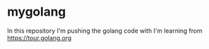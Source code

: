 # mygolang
In this repository I'm pushing the golang code with I'm learning from https://tour.golang.org
